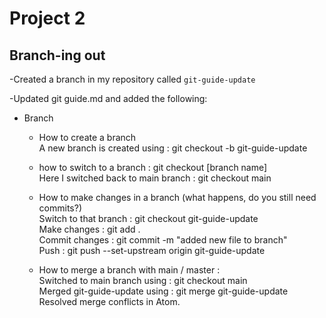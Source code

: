 # Project 2

## Branch-ing out

-Created a branch in my  repository called `git-guide-update` </br>

-Updated git guide.md and added the following: </br>

- Branch</br>
  - How to create a branch</br>
    A new branch is created using :  git checkout -b git-guide-update</br>
  - how to switch to a branch :        git checkout [branch name] </br>
    Here I switched back to main branch : git checkout main </br>

  - How to make changes in a branch (what happens, do you still need commits?) </br>
    Switch to that branch :     git checkout git-guide-update </br>
    Make changes :              git add . </br>
    Commit changes :            git commit -m "added new file to branch" </br>
    Push :                      git push  --set-upstream origin git-guide-update </br>


  - How to merge a branch with main / master : </br>
    Switched to main branch  using  : git checkout main </br>
    Merged git-guide-update using : git merge git-guide-update </br>
    Resolved merge conflicts in Atom.
